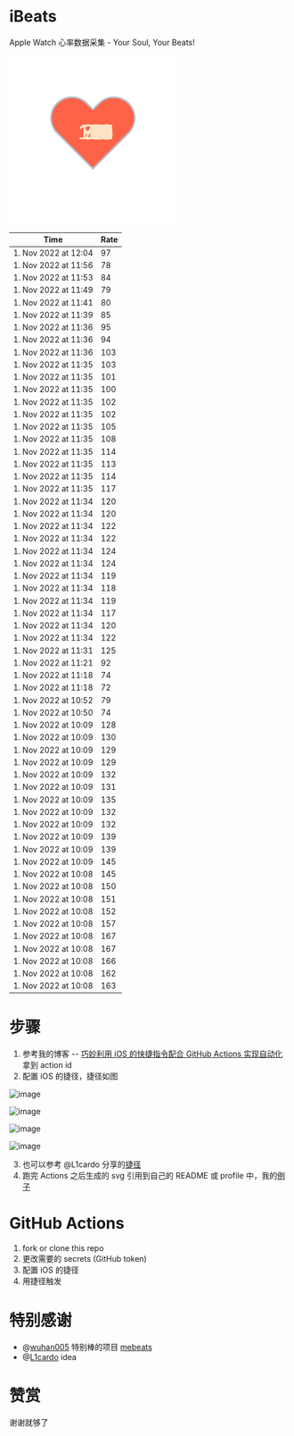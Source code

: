 # iBeats
Apple Watch 心率数据采集 - Your Soul, Your Beats!

![](./files/heart.svg)

<!--START_SECTION:my_heart_rate-->
| Time | Rate | 
 | ---- | ---- | 
| 1. Nov 2022 at 12:04 | 97 |
| 1. Nov 2022 at 11:56 | 78 |
| 1. Nov 2022 at 11:53 | 84 |
| 1. Nov 2022 at 11:49 | 79 |
| 1. Nov 2022 at 11:41 | 80 |
| 1. Nov 2022 at 11:39 | 85 |
| 1. Nov 2022 at 11:36 | 95 |
| 1. Nov 2022 at 11:36 | 94 |
| 1. Nov 2022 at 11:36 | 103 |
| 1. Nov 2022 at 11:35 | 103 |
| 1. Nov 2022 at 11:35 | 101 |
| 1. Nov 2022 at 11:35 | 100 |
| 1. Nov 2022 at 11:35 | 102 |
| 1. Nov 2022 at 11:35 | 102 |
| 1. Nov 2022 at 11:35 | 105 |
| 1. Nov 2022 at 11:35 | 108 |
| 1. Nov 2022 at 11:35 | 114 |
| 1. Nov 2022 at 11:35 | 113 |
| 1. Nov 2022 at 11:35 | 114 |
| 1. Nov 2022 at 11:35 | 117 |
| 1. Nov 2022 at 11:34 | 120 |
| 1. Nov 2022 at 11:34 | 120 |
| 1. Nov 2022 at 11:34 | 122 |
| 1. Nov 2022 at 11:34 | 122 |
| 1. Nov 2022 at 11:34 | 124 |
| 1. Nov 2022 at 11:34 | 124 |
| 1. Nov 2022 at 11:34 | 119 |
| 1. Nov 2022 at 11:34 | 118 |
| 1. Nov 2022 at 11:34 | 119 |
| 1. Nov 2022 at 11:34 | 117 |
| 1. Nov 2022 at 11:34 | 120 |
| 1. Nov 2022 at 11:34 | 122 |
| 1. Nov 2022 at 11:31 | 125 |
| 1. Nov 2022 at 11:21 | 92 |
| 1. Nov 2022 at 11:18 | 74 |
| 1. Nov 2022 at 11:18 | 72 |
| 1. Nov 2022 at 10:52 | 79 |
| 1. Nov 2022 at 10:50 | 74 |
| 1. Nov 2022 at 10:09 | 128 |
| 1. Nov 2022 at 10:09 | 130 |
| 1. Nov 2022 at 10:09 | 129 |
| 1. Nov 2022 at 10:09 | 129 |
| 1. Nov 2022 at 10:09 | 132 |
| 1. Nov 2022 at 10:09 | 131 |
| 1. Nov 2022 at 10:09 | 135 |
| 1. Nov 2022 at 10:09 | 132 |
| 1. Nov 2022 at 10:09 | 132 |
| 1. Nov 2022 at 10:09 | 139 |
| 1. Nov 2022 at 10:09 | 139 |
| 1. Nov 2022 at 10:09 | 145 |
| 1. Nov 2022 at 10:08 | 145 |
| 1. Nov 2022 at 10:08 | 150 |
| 1. Nov 2022 at 10:08 | 151 |
| 1. Nov 2022 at 10:08 | 152 |
| 1. Nov 2022 at 10:08 | 157 |
| 1. Nov 2022 at 10:08 | 167 |
| 1. Nov 2022 at 10:08 | 167 |
| 1. Nov 2022 at 10:08 | 166 |
| 1. Nov 2022 at 10:08 | 162 |
| 1. Nov 2022 at 10:08 | 163 |

<!--END_SECTION:my_heart_rate-->

# 步骤
1. 参考我的博客 -- [巧妙利用 iOS 的快捷指令配合 GitHub Actions 实现自动化](https://github.com/yihong0618/gitblog/issues/198) 拿到 action id
2. 配置 iOS 的捷径，捷径如图

![image](https://user-images.githubusercontent.com/15976103/122154218-0db0b480-ce97-11eb-93bb-5aec07c558dc.png)

![image](https://user-images.githubusercontent.com/15976103/122154236-186b4980-ce97-11eb-8e4b-70551a0391ae.png)

![image](https://user-images.githubusercontent.com/15976103/122154268-2d47dd00-ce97-11eb-902e-3acf292265a9.png)

![image](https://user-images.githubusercontent.com/15976103/122174055-fa144680-ceb4-11eb-9be2-3eb83cd516f7.png)

3. 也可以参考 @L1cardo 分享的[捷径](https://www.icloud.com/shortcuts/6ab6047b459c41ad822ad6b94b1c03d4)
4. 跑完 Actions 之后生成的 svg 引用到自己的 README 或 profile 中，我的[例子](https://github.com/yihong0618) 

# GitHub Actions

1. fork or clone this repo
2. 更改需要的 secrets (GitHub token)
3. 配置 iOS 的捷径
4. 用捷径触发

# 特别感谢
- @[wuhan005](https://github.com/wuhan005) 特别棒的项目 [mebeats](https://github.com/wuhan005/mebeats)
- @[L1cardo](https://github.com/L1cardo) idea

# 赞赏
谢谢就够了
